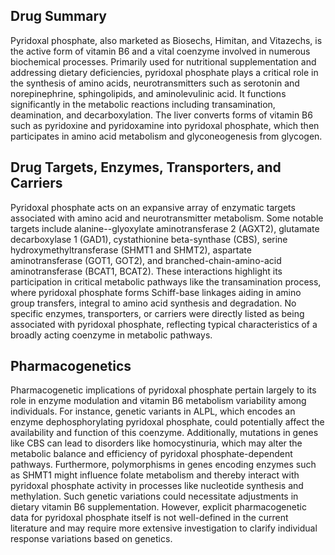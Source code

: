 ## Drug Summary
Pyridoxal phosphate, also marketed as Biosechs, Himitan, and Vitazechs, is the active form of vitamin B6 and a vital coenzyme involved in numerous biochemical processes. Primarily used for nutritional supplementation and addressing dietary deficiencies, pyridoxal phosphate plays a critical role in the synthesis of amino acids, neurotransmitters such as serotonin and norepinephrine, sphingolipids, and aminolevulinic acid. It functions significantly in the metabolic reactions including transamination, deamination, and decarboxylation. The liver converts forms of vitamin B6 such as pyridoxine and pyridoxamine into pyridoxal phosphate, which then participates in amino acid metabolism and glyconeogenesis from glycogen.

## Drug Targets, Enzymes, Transporters, and Carriers
Pyridoxal phosphate acts on an expansive array of enzymatic targets associated with amino acid and neurotransmitter metabolism. Some notable targets include alanine--glyoxylate aminotransferase 2 (AGXT2), glutamate decarboxylase 1 (GAD1), cystathionine beta-synthase (CBS), serine hydroxymethyltransferase (SHMT1 and SHMT2), aspartate aminotransferase (GOT1, GOT2), and branched-chain-amino-acid aminotransferase (BCAT1, BCAT2). These interactions highlight its participation in critical metabolic pathways like the transamination process, where pyridoxal phosphate forms Schiff-base linkages aiding in amino group transfers, integral to amino acid synthesis and degradation. No specific enzymes, transporters, or carriers were directly listed as being associated with pyridoxal phosphate, reflecting typical characteristics of a broadly acting coenzyme in metabolic pathways.

## Pharmacogenetics
Pharmacogenetic implications of pyridoxal phosphate pertain largely to its role in enzyme modulation and vitamin B6 metabolism variability among individuals. For instance, genetic variants in ALPL, which encodes an enzyme dephosphorylating pyridoxal phosphate, could potentially affect the availability and function of this coenzyme. Additionally, mutations in genes like CBS can lead to disorders like homocystinuria, which may alter the metabolic balance and efficiency of pyridoxal phosphate-dependent pathways. Furthermore, polymorphisms in genes encoding enzymes such as SHMT1 might influence folate metabolism and thereby interact with pyridoxal phosphate activity in processes like nucleotide synthesis and methylation. Such genetic variations could necessitate adjustments in dietary vitamin B6 supplementation. However, explicit pharmacogenetic data for pyridoxal phosphate itself is not well-defined in the current literature and may require more extensive investigation to clarify individual response variations based on genetics.
